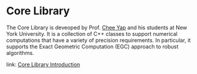 # Core Library

The Core Library is deveoped by Prof. [Chee Yap](http://cs.nyu.edu/cs/faculty/yap/) and his students at New York University. It is a collection of C++ classes to support numerical computations that have a variety of precision requirements. In particular, it supports the Exact Geometric Computation (EGC) approach to robust algorithms.

link: [Core Library Introduction](https://cs.nyu.edu/exact/core_pages/intro.html)
